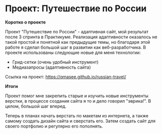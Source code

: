 # Проект: Путешествие по России

**Коротко о проекте**

Проект "Путешествие по России" - адаптивная сайт, мой результат после 3 спринта в Практикуме. Реализация адаптивности оказалось не такой простой и понятной как предыдущие темы, но благодаря этой работе я сделал большой шаг в развитии как веб-разработчика. В проекте использованы следующие новые для меня технологии: 

* Грид-сетки (очень удобный инструмент)
* Медиазапросы (адаптивность сайта)

Ссылка на проект: https://qmasee.github.io/russian-travel/

**Итоги**

Проект помог мне закрепить старые и изучить новые инструменты верстки, в процессе создания сайта я то и дело говорил "эврика!". В целом, большой шаг вперед.

Теперь в планах начать верстать по макетам из интернета, а также самому создать дизайн сайта и сверстать его. Затем создать сайт для своего портфолио и регулярно его пополнять.
